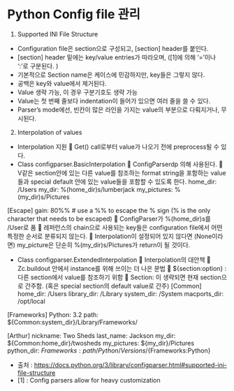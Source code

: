 # Python Config file 관리

1.	Supported INI File Structure
-	Configuration file은 section으로 구성되고, [section] header를 붙인다.
-	[section] header 밑에는 key/value entries가 따라오며, ([1]에 의해 ‘=’이나 ‘:’로 구분된다. )
-	기본적으로 Section name은 케이스에 민감하지만, key들은 그렇지 않다.
-	공백은 key와 value에서 제거된다.
-	Value 생략 가능, 이 경우 구분기호도 생략 가능
-	Value는 첫 번째 줄보다 indentation이 들어가 있으면 여러 줄을 쓸 수 있다. 
-	Parser’s mode에선, 빈칸이 많은 라인을 가지는 value의 부분으로 다뤄지거나, 무시된다.
2.	Interpolation of values
-	Interpolation 지원
	Get() call로부터 value가 나오기 전에 preprocess될 수 있다.
-	Class configparser.BasicInterpolation
	ConfigParserdp 의해 사용된다.
	V같은 section안에 있는 다른 value를 참조하는 format string을 포함하는 value들과 special default 안에 있는 value들을 포함할 수 있도록 한다.
home_dir: /Users
my_dir: %(home_dir)s/lumberjack
my_pictures: %(my_dir)s/Pictures

[Escape]
gain: 80%%  # use a %% to escape the % sign (% is the only character that needs to be escaped)
	ConfigParser가 %(home_dir)s를 /User로 품
	레퍼런스의 chain으로 사용되는 key들은 configuration file에서 어떤 특정한 순서로 분류되지 않는다.
	Interpolation이 설정되어 있지 않다면 (None이라면) my_picture은 단순히 %(my_dir)s/Pictures가 return이 될 것이다.
-	Class configparser.ExtendedInterpolation
	Interpolation의 대안책
	Zc.buildout 안에서 instance를 위해 쓰이는 더 나은 문법
	${section:option} : 다른 section에서 value를 참조하기 위함
	Section: 이 생략되면 현재 section으로 간주함. (혹은 special section의 default value로 간주)
[Common]
home_dir: /Users
library_dir: /Library
system_dir: /System
macports_dir: /opt/local

[Frameworks]
Python: 3.2
path: ${Common:system_dir}/Library/Frameworks/

[Arthur]
nickname: Two Sheds
last_name: Jackson
my_dir: ${Common:home_dir}/twosheds
my_pictures: ${my_dir}/Pictures
python_dir: ${Frameworks:path}/Python/Versions/${Frameworks:Python}

-	출처 : https://docs.python.org/3/library/configparser.html#supported-ini-file-structure
-	[1] : Config parsers allow for heavy customization 
